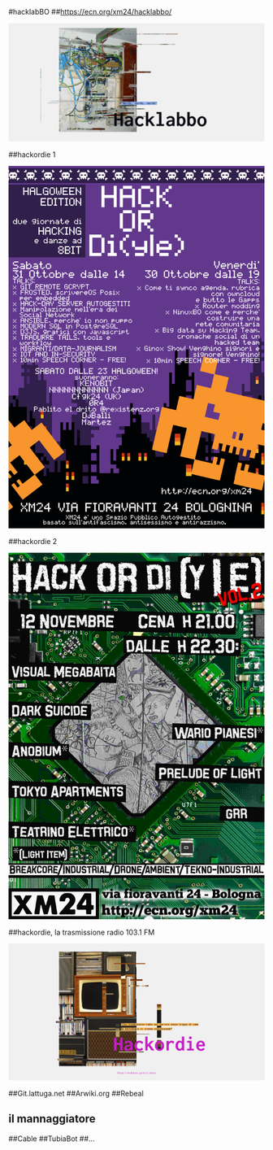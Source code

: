 #hacklabBO
##https://ecn.org/xm24/hacklabbo/


![haclbBo foto](./media/hlb.png)

##hackordie 1

![haclbBo foto](./media/hackordiye1.png)

##hackordie 2

![haclbBo foto](./media/hackordie2.jpg)

##hackordie, la trasmissione radio 103.1 FM

![haclbBo foto](./media/hackordie.png)

##Git.lattuga.net 
##Arwiki.org 
##Rebeal
## il mannaggiatore 
##Cable 
##TubiaBot
##... 
